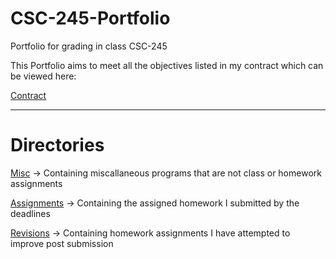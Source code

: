 # CSC-245-Portfolio
Portfolio for grading in class CSC-245

This Portfolio aims to meet all the objectives listed in my contract which can be viewed here:

[Contract](JamesContract.md)

--------------------------------------------------------------------

# Directories

[Misc](./Miscallaneous) &rarr; Containing miscallaneous programs that are not class or homework assignments

[Assignments](./Homework%20Assignments) &rarr; Containing the assigned homework I submitted by the deadlines

[Revisions](./Revisited%20Assignments) &rarr; Containing homework assignments I have attempted to improve post submission
